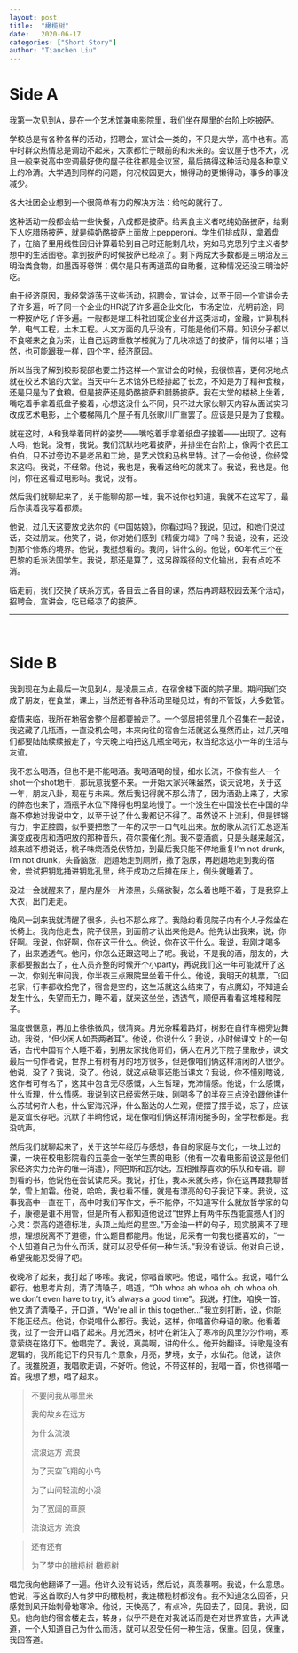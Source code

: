 ```yaml
---
layout: post
title:  "橄榄树"
date:   2020-06-17
categories: ["Short Story"]
author: "Tianchen Liu"
---
```


# Side A

我第一次见到A，是在一个艺术馆兼电影院里，我们坐在屋里的台阶上吃披萨。

学校总是有各种各样的活动，招聘会，宣讲会一类的，不只是大学，高中也有。高中时群众热情总是调动不起来，大家都忙于眼前的和未来的。会议屋子也不大，况且一般来说高中空调最好使的屋子往往都是会议室，最后搞得这种活动是各种意义上的冷清。大学遇到同样的问题，何况校园更大，懒得动的更懒得动，事多的事没减少。

各大社团企业想到一个很简单有力的解决方法：给吃的就行了。

这种活动一般都会给一些快餐，八成都是披萨。给素食主义者吃纯奶酪披萨，给剩下人吃腊肠披萨，就是纯奶酪披萨上面放上pepperoni。学生们排成队，拿着盘子，在脑子里用线性回归计算着轮到自己时还能剩几块，宛如马克思列宁主义者梦想中的生活图卷。拿到披萨的时候披萨已经凉了。剩下两成大多数都是三明治及三明治类食物，如墨西哥卷饼；偶尔是只有两道菜的自助餐，这种情况还没三明治好吃。

由于经济原因，我经常游荡于这些活动，招聘会，宣讲会，以至于同一个宣讲会去了许多遍，听了同一个企业的HR说了许多遍企业文化，市场定位，光明前途，同一种披萨吃了许多遍。一般都是理工科社团或企业召开这类活动，金融，计算机科学，电气工程，土木工程。人文方面的几乎没有，可能是他们不屑。知识分子都以不食嗟来之食为荣，让自己远跨重教学楼就为了几块凉透了的披萨，情何以堪；当然，也可能跟我一样，四个字，经济原因。

所以当我了解到校影视部也要主持这样一个宣讲会的时候，我很惊喜，更何况地点就在校艺术馆的大堂。当天中午艺术馆外已经排起了长龙，不知是为了精神食粮，还是只是为了食粮。但是披萨还是奶酪披萨和腊肠披萨。我在大堂的楼梯上坐着，嘴吃着手拿着纸盘子接着，心想这没什么不同，只不过大家伙聊天内容从面试实习改成艺术电影，上个楼梯隔几个屋子有几张歌川广重罢了。应该是只是为了食粮。

就在这时，A和我举着同样的姿势——嘴吃着手拿着纸盘子接着——出现了。这有人吗，他说。没有，我说。我们沉默地吃着披萨，并排坐在台阶上，像两个农民工伯伯，只不过旁边不是老吊和工地，是艺术馆和马格里特。过了一会他说，你经常来这吗。我说，不经常。他说，我也是，我看这给吃的就来了。我说，我也是。他问，你在这看过电影吗。我说，没有。

然后我们就聊起来了，关于能聊的那一堆，我不说你也知道，我就不在这写了，最后你读着我写着都烦。

他说，过几天这要放戈达尔的《中国姑娘》，你看过吗？我说，见过，和她们说过话，交过朋友。他笑了，说，你对她们感到《精疲力竭》了吗？我说，没有，还没到那个修炼的境界。他说，我挺想看的。我问，讲什么的。他说，60年代三个在巴黎的毛派法国学生。我说，那还是算了，这另辟蹊径的文化输出，我有点吃不消。

临走前，我们交换了联系方式，各自去上各自的课，然后再跨越校园去某个活动，招聘会，宣讲会，吃已经凉了的披萨。

---

<br>

# Side B

我到现在为止最后一次见到A，是凌晨三点，在宿舍楼下面的院子里。期间我们交成了朋友，在食堂，课上，当然还有各种活动里碰见过，有的不管饭，大多数管。

疫情来临，我所在地宿舍整个层都要搬走了。一个邻居把邻里几个召集在一起说，我这藏了几瓶酒，一直没机会喝，本来向往的宿舍生活就这么戛然而止，过几天咱们都要陆陆续续搬走了，今天晚上咱把这几瓶全喝完，权当纪念这小一年的生活与友谊。

我不怎么喝酒，但也不是不能喝酒。我喝酒喝的慢，细水长流，不像有些人一个shot一个shot地干，那玩意我整不来。一开始大家兴味盎然，谈天说地，关于这一年，朋友八卦，现在与未来。然后我记得就不那么清了，因为酒劲上来了，大家的醉态也来了，酒瓶子水位下降得也明显地慢了。一个没生在中国没长在中国的华裔不停地对我说中文，以至于说了什么我都记不得了。虽然说不上流利，但是铿锵有力，字正腔圆，似乎要把憋了一年的汉字一口气吐出来。放的歌从流行汇总逐渐演变成夜店和酒吧放的那种音乐，荷尔蒙催化剂。我不耍酒疯，只是头越来越沉，越来越不想说话，桃子味烧酒兑伏特加，到最后我只能不停地重复I’m not drunk, I’m not drunk，头昏脑涨，趔趄地走到厕所，撒了泡尿，再趔趄地走到我的宿舍，尝试把钥匙捅进钥匙孔里，终于成功之后摊在床上，倒头就睡着了。

没过一会就醒来了，屋内屋外一片漆黑，头痛欲裂，怎么着也睡不着，于是我穿上大衣，出门走走。

晚风一刮来我就清醒了很多，头也不那么疼了。我隐约看见院子内有个人孑然坐在长椅上。我向他走去，院子很黑，到面前才认出来他是A。他先认出我来，说，你好啊。我说，你好啊，你在这干什么。他说，你在这干什么。我说，我刚才喝多了，出来透透气。他问，你怎么还跟这喝上了呢。我说，不是我的酒，朋友的，大家都要搬出去了，在人员齐整的时候开个小party，再说我们这一年可能就开了这一次，你别光审问我，你半夜三点跟院里坐着干什么。他说，我明天的机票，飞回老家，行李都收拾完了，宿舍是空的，这生活就这么结束了，有点魔幻，不知道会发生什么，失望而无力，睡不着，就来这坐坐，透透气，顺便再看看这堆楼和院子。

温度很惬意，再加上徐徐微风，很清爽。月光杂糅着路灯，树影在自行车棚旁边舞动。我说，“但少闲人如吾两者耳”。他说，你说什么？我说，小时候课文上的一句话，古代中国有个人睡不着，到朋友家找他哥们，俩人在月光下院子里散步，课文最后一句作者说，世界上有树有月的地方很多，但是像咱们俩这样清闲的人很少。他说，没了？我说，没了。他说，就这点破事还能当课文？我说，你不懂别瞎说，这作者可有名了，这其中包含无尽感慨，人生哲理，充沛情感。他说，什么感慨，什么哲理，什么情感。我说到这已经索然无味，刚喝多了的半夜三点没劲跟他讲什么苏轼何许人也，什么宦海沉浮，什么豁达的人生观，便摆了摆手说，忘了，应该是友谊长存吧。沉默了半晌他说，现在像咱们俩这样清闲挺多的，全学校都是。我没吭声。

然后我们就聊起来了，关于这学年经历与感想，各自的家庭与文化，一块上过的课，一块在校电影院看的五美金一张学生票的电影（他有一次看电影前说这是他们家经济实力允许的唯一消遣），阿巴斯和瓦尔达，互相推荐喜欢的乐队和专辑。聊到看的书，他说他在尝试读尼采。我说，打住，我本来就头疼，你在这再跟我聊哲学，雪上加霜。他说，哈哈，我也看不懂，就是有漂亮的句子我记下来。我说，这事我高中一直在干，高中时我们写作文，手不能停，不知道写什么就放哲学家的句子，康德是谁不用管，但是所有人都知道他说过“世界上有两件东西能震撼人们的心灵：崇高的道德标准，头顶上灿烂的星空。”万金油一样的句子，现实脱离不了理想，理想脱离不了道德，什么题目都能用。他说，尼采有一句我也挺喜欢的，“一个人知道自己为什么而活，就可以忍受任何一种生活。”我没有说话。他对自己说，希望我能忍受得了吧。

夜晚冷了起来，我打起了哆嗦。我说，你唱首歌吧。他说，唱什么。我说，唱什么都行。他思考片刻，清了清嗓子，唱道，“Oh whoa ah whoa oh, oh whoa oh, we don’t even have to try, it’s always a good time”。我说，打住，咱换一首。他又清了清嗓子，开口道，“We're all in this together…”我立刻打断，说，你能不能正经点。他说，你说唱什么都行。我说，这样，你唱首你母语的歌。他看着我，过了一会开口唱了起来。月光洒来，树叶在新注入了寒冷的风里沙沙作响，寒意萦绕在路灯下。他唱完了。我说，真美啊，讲的什么。他开始翻译。诗歌是没有逻辑的，我所能记下的只有几个意象，月亮，梦境，女子，水仙花。他说，该你了。我推脱道，我唱歌走调，不好听。他说，不带这样的，我唱一首，你也得唱一首。我想了想，唱了起来。

>不要问我从哪里来
>
>我的故乡在远方
>
>为什么流浪
>
>流浪远方 流浪
>
>为了天空飞翔的小鸟
>
>为了山间轻流的小溪
>
>为了宽阔的草原
>
>流浪远方 流浪


>还有还有
>
>为了梦中的橄榄树 橄榄树

唱完我向他翻译了一遍。他许久没有说话，然后说，真羡慕啊。我说，什么意思。他说，写这首歌的人有梦中的橄榄树，我连橄榄树都没有。我不知道怎么回答，只感觉到风开始刺骨地寒冷。他说，天快亮了，有点冷，先回去了，回见。我说，回见。他向他的宿舍楼走去，转身，似乎不是在对我说话而是在对世界宣告，大声说道，一个人知道自己为什么而活，就可以忍受任何一种生活，保重。回见，保重，我回答道。